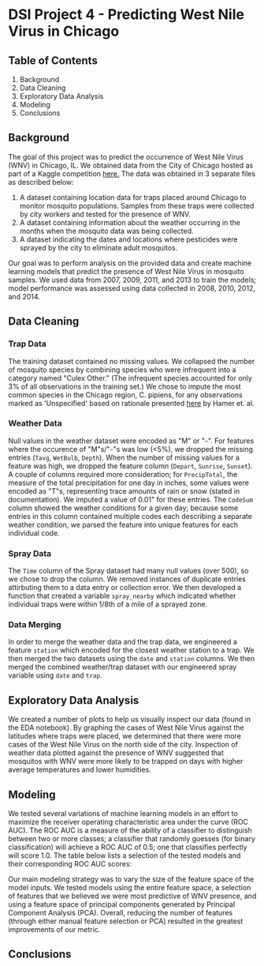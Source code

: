 # DSI Project 4 - Predicting West Nile Virus in Chicago

## Table of Contents

1. Background
2. Data Cleaning
3. Exploratory Data Analysis
4. Modeling
5. Conclusions

## Background

The goal of this project was to predict the occurrence of West Nile Virus (WNV) in Chicago, IL. We obtained data from the City of Chicago hosted as part of a Kaggle competition [here.](https:/www.kaggle.com/c/predict-west-nile-virus/) The data was obtained in 3 separate files as described below: 

1) A dataset containing location data for traps placed around Chicago to monitor mosquito populations. Samples from these traps were collected by city workers and tested for the presence of WNV.
2) A dataset containing information about the weather occurring in the months when the mosquito data was being collected.
3) A dataset indicating the dates and locations where pesticides were sprayed by the city to eliminate adult mosquitos. 

Our goal was to perform analysis on the provided data and create machine learning models that predict the presence of West Nile Virus in mosquito samples. We used data from 2007, 2009, 2011, and 2013 to train the models; model performance was assessed using data collected in 2008, 2010, 2012, and 2014.

## Data Cleaning

### Trap Data

The training dataset contained no missing values. We collapsed the number of mosquito species by combining species who were infrequent into a category named "Culex Other." (The infrequent species accounted for only 3% of all observations in the training set.) We chose to impute the most common species in the Chicago region, C. pipiens, for any observations marked as 'Unspecified' based on rationale presented [here](http://www.ajtmh.org/content/journals/10.4269/ajtmh.2009.80.268#html_fulltext) by Hamer et. al.

### Weather Data

Null values in the weather dataset were encoded as "M" or "-". For features where the occurence of "M"s/"-"s was low (<5%), we dropped the missing entries (`Tavg`, `WetBulb`, `Depth`). When the number of missing values for a feature was high, we dropped the feature column (`Depart`, `Sunrise`, `Sunset`). A couple of columns required more consideration; for `PrecipTotal`, the measure of the total precipitation for one day in inches, some values were encoded as "T"s, representing trace amounts of rain or snow (stated in documentation). We imputed a value of 0.01" for these entries.  The `CodeSum` column showed the weather conditions for a given day; because some entries in this column contained multiple codes each describing a separate weather condition, we parsed the feature into unique features for each individual code.

### Spray Data

The `Time` column of the Spray dataset had many null values (over 500), so we chose to drop the column. We removed instances of duplicate entries attirbuting them to a data entry or collection error. We then developed a function that created a variable `spray_nearby` which indicated whether individual traps were within 1/8th of a mile of a sprayed zone.

### Data Merging

In order to merge the weather data and the trap data, we engineered a feature `station` which encoded for the closest weather station to a trap. We then merged the two datasets using the `date` and `station` columns. We then merged the combined weather/trap dataset with our engineered spray variable using `date` and `trap`.

## Exploratory Data Analysis

We created a number of plots to help us visually inspect our data (found in the EDA notebook). By graphing the cases of West Nile Virus against the latitudes where traps were placed, we determined that there were more cases of the West Nile Virus on the north side of the city. Inspection of weather data plotted against the presence of WNV suggested that mosquitos with WNV were more likely to be trapped on days with higher average temperatures and lower humidities. 

## Modeling

We tested several variations of machine learning models in an effort to maximize the receiver operating characteristic area under the curve (ROC AUC). The ROC AUC is a measure of the ability of a classifier to distinguish between two or more classes; a classifier that randomly guesses (for binary classification) will achieve a ROC AUC of 0.5; one that classifies perfectly will score 1.0. The table below lists a selection of the tested models and their corresponding ROC AUC scores:




Our main modeling strategy was to vary the size of the feature space of the model inputs. We tested models using the entire feature space, a selection of features that we believed we were most predictive of WNV presence, and using a feature space of principal components generated by Principal Component Analysis (PCA). Overall, reducing the number of features (through either manual feature selection or PCA) resulted in the greatest improvements of our metric.

## Conclusions



